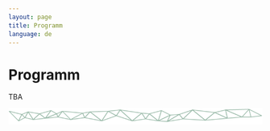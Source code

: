 ```yaml
---
layout: page
title: Programm
language: de
---
```


# Programm

TBA

![Separator](../images/separator.png)